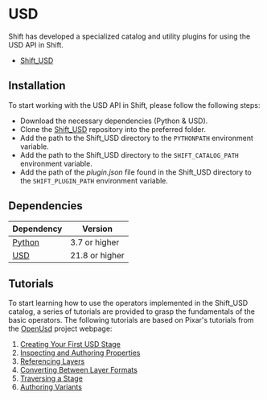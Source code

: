 # USD

Shift has developed a specialized catalog and utility plugins for using the USD API in Shift. 

* [Shift_USD](https://github.com/Inbibo/Shift_USD)

## Installation

To start working with the USD API in Shift, please follow the following steps:

* Download the necessary dependencies (Python & USD).
* Clone the [Shift_USD](https://github.com/Inbibo/Shift_USD) repository into the preferred folder.
* Add the path to the Shift_USD directory to the `PYTHONPATH` environment variable.
* Add the path to the Shift_USD directory to the `SHIFT_CATALOG_PATH` environment variable.
* Add the path of the *plugin.json* file found in the Shift_USD directory to the `SHIFT_PLUGIN_PATH` environment variable.

## Dependencies
| **Dependency**                                           | **Version**    |
| -------------------------------------------------------- | -------------- |
| [Python](https://www.python.org/download/releases/3.0/)  | 3.7 or higher  |
| [USD](https://pypi.org/project/usd-core/)                | 21.8 or higher |

<!-- ##Plugins

TODO #43
This section is reserved to USD Plugins information 

### Examples
This section is reserved to an example video of how to use USD resources.
 -->

## Tutorials

To start learning how to use the operators implemented in the Shift_USD catalog, a series of tutorials are provided to grasp the fundamentals of the basic operators. The following tutorials are based on Pixar's tutorials from the [OpenUsd](https://openusd.org/release/tut_usd_tutorials.html) project webpage:

1. [Creating Your First USD Stage](usd_tutorials/usd_tutorial_01.md)
2. [Inspecting and Authoring Properties](usd_tutorials/usd_tutorial_02.md)
3. [Referencing Layers](usd_tutorials/usd_tutorial_03.md)
4. [Converting Between Layer Formats](usd_tutorials/usd_tutorial_04.md)
5. [Traversing a Stage](usd_tutorials/usd_tutorial_05.md)
6. [Authoring Variants](usd_tutorials/usd_tutorial_06.md)
